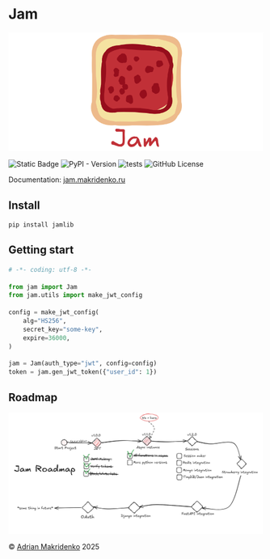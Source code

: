 # Jam

![logo](https://github.com/lyaguxafrog/jam/blob/master/docs/assets/h_logo_n_title.png?raw=true)

![Static Badge](https://img.shields.io/badge/Python-3.13-blue?logo=python&logoColor=white)
![PyPI - Version](https://img.shields.io/pypi/v/jamlib)
![tests](https://github.com/lyaguxafrog/jam/actions/workflows/run-tests.yml/badge.svg)
![GitHub License](https://img.shields.io/github/license/lyaguxafrog/jam)

Documentation: [jam.makridenko.ru](https://jam.makridenko.ru)

## Install
```bash
pip install jamlib
```

## Getting start
```python
# -*- coding: utf-8 -*-

from jam import Jam
from jam.utils import make_jwt_config

config = make_jwt_config(
    alg="HS256",
    secret_key="some-key",
    expire=36000,
)

jam = Jam(auth_type="jwt", config=config)
token = jam.gen_jwt_token({"user_id": 1})
```

## Roadmap
![Roadmap](https://github.com/lyaguxafrog/jam/blob/master/docs/assets/roadmap.png?raw=true)

&copy; [Adrian Makridenko](https://github.com/lyaguxafrog) 2025

